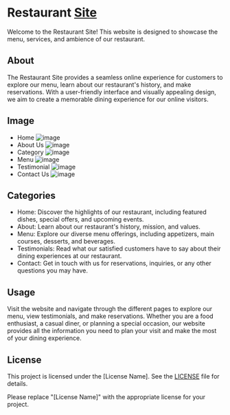 # Restaurant [Site](https://dpvasani.github.io/Restaurant/)

Welcome to the Restaurant Site! This website is designed to showcase the menu, services, and ambience of our restaurant.

## About

The Restaurant Site provides a seamless online experience for customers to explore our menu, learn about our restaurant's history, and make reservations. With a user-friendly interface and visually appealing design, we aim to create a memorable dining experience for our online visitors.

## Image

- Home
![image](https://github.com/dpvasani/Restaurant/assets/109815626/33bcedd2-79d0-431c-8b45-7038a41ceff3)
- About Us
![image](https://github.com/dpvasani/Restaurant/assets/109815626/e10e1faf-bcff-4d01-9ab6-da37445411df)
- Category
![image](https://github.com/dpvasani/Restaurant/assets/109815626/4dc86d6b-1f41-436a-b66d-006f628f25d2)
- Menu
![image](https://github.com/dpvasani/Restaurant/assets/109815626/c984c224-4066-42ca-9900-6396472b84e3)
- Testimonial
![image](https://github.com/dpvasani/Restaurant/assets/109815626/59e4eb1c-5ecd-483f-8a59-f401c088aa61)
- Contact Us
![image](https://github.com/dpvasani/Restaurant/assets/109815626/345ea4df-65c8-4608-85dd-1ee13ea507ca)



## Categories

- Home: Discover the highlights of our restaurant, including featured dishes, special offers, and upcoming events.
- About: Learn about our restaurant's history, mission, and values.
- Menu: Explore our diverse menu offerings, including appetizers, main courses, desserts, and beverages.
- Testimonials: Read what our satisfied customers have to say about their dining experiences at our restaurant.
- Contact: Get in touch with us for reservations, inquiries, or any other questions you may have.

## Usage

Visit the website and navigate through the different pages to explore our menu, view testimonials, and make reservations. Whether you are a food enthusiast, a casual diner, or planning a special occasion, our website provides all the information you need to plan your visit and make the most of your dining experience.

## License

This project is licensed under the [License Name]. See the [LICENSE](LICENSE) file for details.

Please replace "[License Name]" with the appropriate license for your project.
